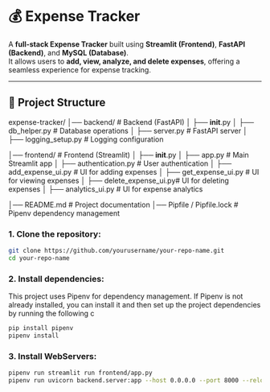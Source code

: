 # 💰 Expense Tracker

A **full-stack Expense Tracker** built using **Streamlit (Frontend)**, **FastAPI (Backend)**, and **MySQL (Database)**.  
It allows users to **add, view, analyze, and delete expenses**, offering a seamless experience for expense tracking.

---

## 📜 Project Structure
expense-tracker/
│── backend/                # Backend (FastAPI)
│   ├── __init__.py
│   ├── db_helper.py        # Database operations
│   ├── server.py           # FastAPI server
│   ├── logging_setup.py    # Logging configuration

│── frontend/               # Frontend (Streamlit)
│   ├── __init__.py
│   ├── app.py              # Main Streamlit app
│   ├── authentication.py   # User authentication
│   ├── add_expense_ui.py   # UI for adding expenses
│   ├── get_expense_ui.py   # UI for viewing expenses
│   ├── delete_expense_ui.py# UI for deleting expenses
│   ├── analytics_ui.py     # UI for expense analytics
                   
│── README.md               # Project documentation
│── Pipfile / Pipfile.lock  # Pipenv dependency management

### 1. Clone the repository:
```bash
git clone https://github.com/yourusername/your-repo-name.git
cd your-repo-name
```

### 2. Install dependencies:
This project uses Pipenv for dependency management. If Pipenv is not already installed, you can install it and then set up the project dependencies by running the following c

```bash
pip install pipenv
pipenv install
```

### 3. Install WebServers:

```bash
pipenv run streamlit run frontend/app.py
pipenv run uvicorn backend.server:app --host 0.0.0.0 --port 8000 --reload
```
